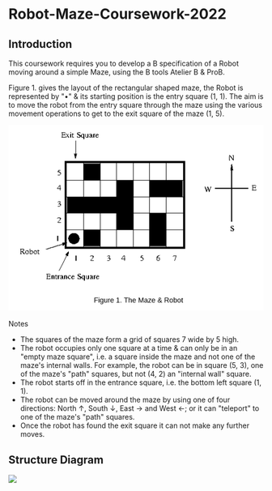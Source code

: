# Robot-Maze-Coursework-2022
## Introduction
This coursework requires you to develop a B specification of a Robot moving around a simple Maze, using the B tools Atelier B & ProB. 

Figure 1. gives the layout of the rectangular shaped maze, the Robot is represented by "•" & its starting position is the entry square (1, 1). The aim is to move the robot from the entry square through the maze using the various movement operations to get to the exit square of the maze (1, 5). 


<img src = "https://github.com/mr-desilva/Robot-Maze-Coursework-2022/blob/main/Documentation/Figure1.PNG">


Notes
- The squares of the maze form a grid of squares 7 wide by 5 high.
- The robot occupies only one square at a time & can only be in an "empty maze square", i.e. a square inside the maze and not one of the maze's internal walls. For example, the robot can be in square (5, 3), one of the maze's "path" squares, but not (4, 2) an "internal wall" square. 
- The robot starts off in the entrance square, i.e. the bottom left square (1, 1). 
- The robot can be moved around the maze by using one of four directions: North ↑, South ↓, East → and West ←; or it can "teleport" to one of the maze's "path" squares. 
- Once the robot has found the exit square it can not make any further moves.

## Structure Diagram
<img src = "https://github.com/mr-desilva/Robot-Maze-Coursework-2022/blob/main/Documentation/Structure Diagram.jpeg">

